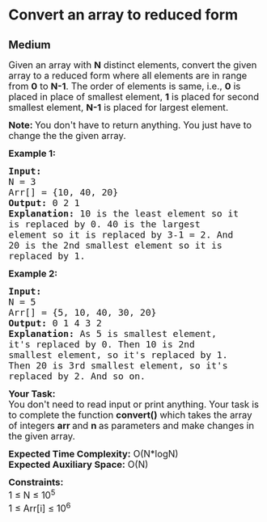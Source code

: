 # Convert an array to reduced form
## Medium
<div class="problems_problem_content__Xm_eO"><p><span style="font-size:18px">Given an array with <strong>N</strong>&nbsp;distinct elements, convert the given array to a reduced form where all elements are in range from <strong>0</strong> to <strong>N-1</strong>. The order of elements is same, i.e., <strong>0</strong> is placed in place of smallest element, <strong>1</strong> is placed for second smallest element, <strong>N-1</strong> is placed for largest element.</span></p>

<p><strong><span style="font-size:18px">Note:&nbsp;</span></strong><span style="font-size:18px">You don't have to return anything. You just have to change the the given array.</span></p>

<p><span style="font-size:18px"><strong>Example 1:</strong></span></p>

<pre style="position: relative;"><span style="font-size:18px"><strong>Input:
</strong>N = 3
Arr[] = {10, 40, 20}
<strong>Output: </strong>0 2 1
<strong>Explanation:</strong> 10 is the least element so it
is replaced by 0. 40 is the largest
element so it is replaced by 3-1 = 2. And
20 is the 2nd smallest element so it is
replaced by 1.
</span><div class="open_grepper_editor" title="Edit &amp; Save To Grepper"></div></pre>

<p><span style="font-size:18px"><strong>Example 2:</strong></span></p>

<pre style="position: relative;"><span style="font-size:18px"><strong>Input:
</strong>N = 5
Arr[] = {5, 10, 40, 30, 20}
<strong>Output:</strong> 0 1 4 3 2
<strong>Explanation:</strong>&nbsp;As 5 is smallest element,
it's replaced by 0. Then 10 is 2nd
smallest element, so it's replaced by 1.
Then 20 is 3rd smallest element, so it's
replaced by 2. And so on.
</span><div class="open_grepper_editor" title="Edit &amp; Save To Grepper"></div></pre>

<p><span style="font-size:18px"><strong>Your Task:</strong><br>
You don't need to read input or print anything. Your task is to complete the function&nbsp;<strong>convert()</strong>&nbsp;which takes the&nbsp;array of&nbsp;integers&nbsp;<strong>arr&nbsp;</strong>and&nbsp;<strong>n&nbsp;</strong>as parameters and make changes in the given array.</span></p>

<p><span style="font-size:18px"><strong>Expected Time Complexity:</strong>&nbsp;O(N*logN)<br>
<strong>Expected Auxiliary Space:</strong>&nbsp;O(N)</span></p>

<p><span style="font-size:18px"><strong>Constraints:</strong><br>
1 ≤ N ≤ 10<sup>5</sup><br>
1 ≤ Arr[i] ≤ 10<sup>6</sup></span></p>

<p>&nbsp;</p>
</div>